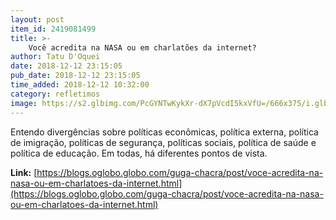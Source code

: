 ```yaml
---
layout: post
item_id: 2419081499
title: >-
    Você acredita na NASA ou em charlatões da internet?
author: Tatu D'Oquei
date: 2018-12-12 23:15:05
pub_date: 2018-12-12 23:15:05
time_added: 2018-12-12 10:32:00
category: refletimos
image: https://s2.glbimg.com/PcGYNTwKykXr-dX7pVcdI5kxVfU=/666x375/i.glbimg.com/og/ig/infoglobo1/f/original/2018/12/12/placas-gelo.jpg
---
```


Entendo divergências sobre políticas econômicas, política externa, política de imigração, políticas de segurança, políticas sociais, política de saúde e política de educação. Em todas, há diferentes pontos de vista.

**Link:** [https://blogs.oglobo.globo.com/guga-chacra/post/voce-acredita-na-nasa-ou-em-charlatoes-da-internet.html](https://blogs.oglobo.globo.com/guga-chacra/post/voce-acredita-na-nasa-ou-em-charlatoes-da-internet.html)

